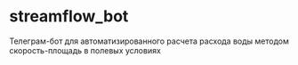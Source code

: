 # streamflow_bot
Телеграм-бот для автоматизированного расчета расхода воды методом скорость-площадь в полевых условиях
